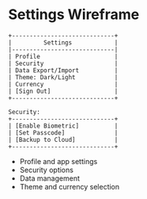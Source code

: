 # Settings Wireframe

```
+-----------------------------+
|         Settings            |
|-----------------------------|
| Profile                     |
| Security                    |
| Data Export/Import          |
| Theme: Dark/Light           |
| Currency                    |
| [Sign Out]                  |
+-----------------------------+

Security:
+-----------------------------+
| [Enable Biometric]          |
| [Set Passcode]              |
| [Backup to Cloud]           |
+-----------------------------+
```

- Profile and app settings
- Security options
- Data management
- Theme and currency selection
